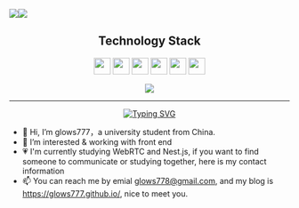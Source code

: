 <p style="display:flex">
  <img src="https://github-readme-stats.vercel.app/api?username=glows777&show_icons=true&theme=dracula&include_all_commits=true" />
  <img src="https://github-readme-streak-stats.herokuapp.com/?user=glows777&show_icons=true&locale=en&layout=compact&theme=dracula" />
</p>
<h2 align="center">Technology Stack</h2>
<p align="center">
  <img style="height: 30px" src="https://img.shields.io/badge/-JavaScript-black?style=flat-square&logo=javascript"/>
  <img style="height: 30px" src="https://img.shields.io/badge/-TypeScript-black?style=flat-square&logo=typescript"/>
  <img style="height: 30px" src="https://img.shields.io/badge/-Nodejs-black?style=flat-square&logo=Node.js"/>
  <img style="height: 30px" src="https://img.shields.io/badge/-Nestjs-black?style=flat-square&logo=Nestjs"/>
  <img style="height: 30px" src="https://img.shields.io/badge/-React-black?style=flat-square&logo=react"/>
  <img style="height: 30px" src="https://img.shields.io/badge/-Vuejs-black?style=flat-square&logo=vue.js" />
</p>
<p align="center">
  <img src="https://github-readme-stats.vercel.app/api/top-langs/?username=glows777&layout=compact&theme=dracula" />
</p>

--- 

<p align="center">
  <a href="https://git.io/typing-svg"><img src="https://readme-typing-svg.demolab.com?font=Fira+Code&pause=1000&width=435&lines=Hello%2C+it's+glows777+here" alt="Typing SVG" /></a>
</p>

- 👋 Hi, I’m glows777，a university student from China.
- 👀 I’m interested & working with front end
- 💗 I'm currently studying WebRTC and Nest.js, if you want to find someone to communicate or studying together, here is my 
contact information
- 📫 You can reach me by emial glows778@gmail.com, and my blog is https://glows777.github.io/, nice to meet you.


<!--[![Ashutosh's github activity graph](https://github-readme-activity-graph.vercel.app/graph?username=glows777&theme=dracula)](https://github.com/ashutosh00710/github-readme-activity-graph)-->
